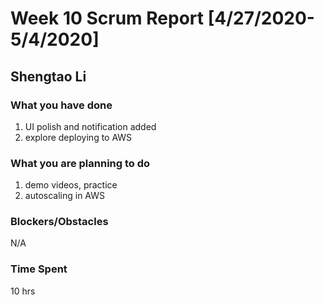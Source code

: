 # Week 10 Scrum Report [4/27/2020-5/4/2020]

## Shengtao Li

### What you have done
1. UI polish and notification added
2. explore deploying to AWS
### What you are planning to do
1. demo videos, practice
2. autoscaling in AWS
### Blockers/Obstacles
N/A

### Time Spent
10 hrs